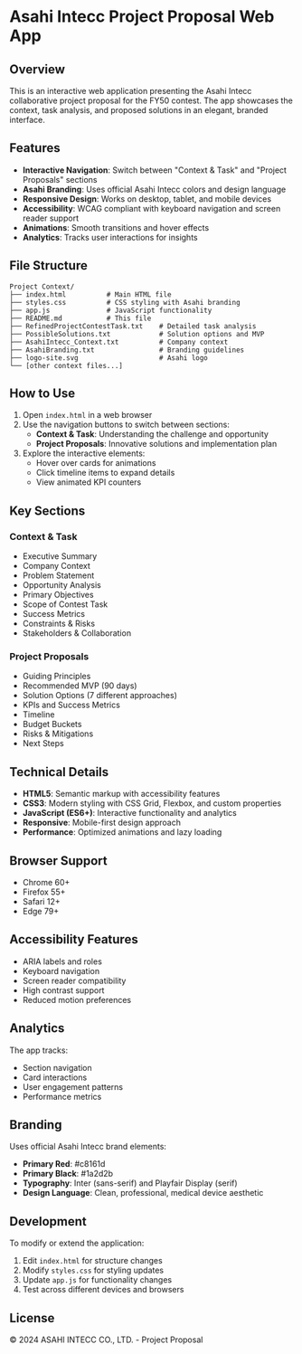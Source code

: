 # Asahi Intecc Project Proposal Web App

## Overview

This is an interactive web application presenting the Asahi Intecc collaborative project proposal for the FY50 contest. The app showcases the context, task analysis, and proposed solutions in an elegant, branded interface.

## Features

- **Interactive Navigation**: Switch between "Context & Task" and "Project Proposals" sections
- **Asahi Branding**: Uses official Asahi Intecc colors and design language
- **Responsive Design**: Works on desktop, tablet, and mobile devices
- **Accessibility**: WCAG compliant with keyboard navigation and screen reader support
- **Animations**: Smooth transitions and hover effects
- **Analytics**: Tracks user interactions for insights

## File Structure

```
Project Context/
├── index.html          # Main HTML file
├── styles.css          # CSS styling with Asahi branding
├── app.js              # JavaScript functionality
├── README.md           # This file
├── RefinedProjectContestTask.txt    # Detailed task analysis
├── PossibleSolutions.txt            # Solution options and MVP
├── AsahiIntecc_Context.txt          # Company context
├── AsahiBranding.txt                # Branding guidelines
├── logo-site.svg                    # Asahi logo
└── [other context files...]
```

## How to Use

1. Open `index.html` in a web browser
2. Use the navigation buttons to switch between sections:
   - **Context & Task**: Understanding the challenge and opportunity
   - **Project Proposals**: Innovative solutions and implementation plan
3. Explore the interactive elements:
   - Hover over cards for animations
   - Click timeline items to expand details
   - View animated KPI counters

## Key Sections

### Context & Task

- Executive Summary
- Company Context
- Problem Statement
- Opportunity Analysis
- Primary Objectives
- Scope of Contest Task
- Success Metrics
- Constraints & Risks
- Stakeholders & Collaboration

### Project Proposals

- Guiding Principles
- Recommended MVP (90 days)
- Solution Options (7 different approaches)
- KPIs and Success Metrics
- Timeline
- Budget Buckets
- Risks & Mitigations
- Next Steps

## Technical Details

- **HTML5**: Semantic markup with accessibility features
- **CSS3**: Modern styling with CSS Grid, Flexbox, and custom properties
- **JavaScript (ES6+)**: Interactive functionality and analytics
- **Responsive**: Mobile-first design approach
- **Performance**: Optimized animations and lazy loading

## Browser Support

- Chrome 60+
- Firefox 55+
- Safari 12+
- Edge 79+

## Accessibility Features

- ARIA labels and roles
- Keyboard navigation
- Screen reader compatibility
- High contrast support
- Reduced motion preferences

## Analytics

The app tracks:

- Section navigation
- Card interactions
- User engagement patterns
- Performance metrics

## Branding

Uses official Asahi Intecc brand elements:

- **Primary Red**: #c8161d
- **Primary Black**: #1a2d2b
- **Typography**: Inter (sans-serif) and Playfair Display (serif)
- **Design Language**: Clean, professional, medical device aesthetic

## Development

To modify or extend the application:

1. Edit `index.html` for structure changes
2. Modify `styles.css` for styling updates
3. Update `app.js` for functionality changes
4. Test across different devices and browsers

## License

© 2024 ASAHI INTECC CO., LTD. - Project Proposal
